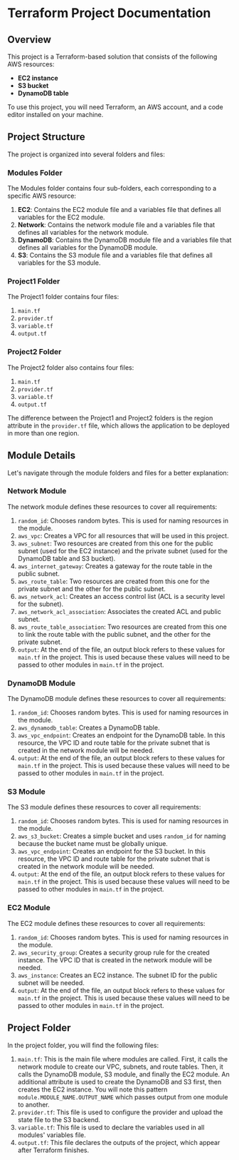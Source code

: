 # Terraform Project Documentation

## Overview

This project is a Terraform-based solution that consists of the following AWS resources:

- **EC2 instance**
- **S3 bucket**
- **DynamoDB table**

To use this project, you will need Terraform, an AWS account, and a code editor installed on your machine.

## Project Structure

The project is organized into several folders and files:

### Modules Folder

The Modules folder contains four sub-folders, each corresponding to a specific AWS resource:

1. **EC2**: Contains the EC2 module file and a variables file that defines all variables for the EC2 module.
2. **Network**: Contains the network module file and a variables file that defines all variables for the network module.
3. **DynamoDB**: Contains the DynamoDB module file and a variables file that defines all variables for the DynamoDB module.
4. **S3**: Contains the S3 module file and a variables file that defines all variables for the S3 module.

### Project1 Folder

The Project1 folder contains four files:

1. `main.tf`
2. `provider.tf`
3. `variable.tf`
4. `output.tf`

### Project2 Folder

The Project2 folder also contains four files:

1. `main.tf`
2. `provider.tf`
3. `variable.tf`
4. `output.tf`

The difference between the Project1 and Project2 folders is the region attribute in the `provider.tf` file, which allows the application to be deployed in more than one region.

## Module Details

Let's navigate through the module folders and files for a better explanation:

### Network Module

The network module defines these resources to cover all requirements:

1. `random_id`: Chooses random bytes. This is used for naming resources in the module.
2. `aws_vpc`: Creates a VPC for all resources that will be used in this project.
3. `aws_subnet`: Two resources are created from this one for the public subnet (used for the EC2 instance) and the private subnet (used for the DynamoDB table and S3 bucket).
4. `aws_internet_gateway`: Creates a gateway for the route table in the public subnet.
5. `aws_route_table`: Two resources are created from this one for the private subnet and the other for the public subnet.
6. `aws_network_acl`: Creates an access control list (ACL is a security level for the subnet).
7. `aws_network_acl_association`: Associates the created ACL and public subnet.
8. `aws_route_table_association`: Two resources are created from this one to link the route table with the public subnet, and the other for the private subnet.
9. `output`: At the end of the file, an output block refers to these values for `main.tf` in the project. This is used because these values will need to be passed to other modules in `main.tf` in the project.

### DynamoDB Module

The DynamoDB module defines these resources to cover all requirements:

1. `random_id`: Chooses random bytes. This is used for naming resources in the module.
2. `aws_dynamodb_table`: Creates a DynamoDB table.
3. `aws_vpc_endpoint`: Creates an endpoint for the DynamoDB table. In this resource, the VPC ID and route table for the private subnet that is created in the network module will be needed.
4. `output`: At the end of the file, an output block refers to these values for `main.tf` in the project. This is used because these values will need to be passed to other modules in `main.tf` in the project.

### S3 Module

The S3 module defines these resources to cover all requirements:

1. `random_id`: Chooses random bytes. This is used for naming resources in the module.
2. `aws_s3_bucket`: Creates a simple bucket and uses `random_id` for naming because the bucket name must be globally unique.
3. `aws_vpc_endpoint`: Creates an endpoint for the S3 bucket. In this resource, the VPC ID and route table for the private subnet that is created in the network module will be needed.
4. `output`: At the end of the file, an output block refers to these values for `main.tf` in the project. This is used because these values will need to be passed to other modules in `main.tf` in the project.

### EC2 Module

The EC2 module defines these resources to cover all requirements:

1. `random_id`: Chooses random bytes. This is used for naming resources in the module.
2. `aws_security_group`: Creates a security group rule for the created instance. The VPC ID that is created in the network module will be needed.
3. `aws_instance`: Creates an EC2 instance. The subnet ID for the public subnet will be needed.
4. `output`: At the end of the file, an output block refers to these values for `main.tf` in the project. This is used because these values will need to be passed to other modules in `main.tf` in the project.

## Project Folder

In the project folder, you will find the following files:

1. `main.tf`: This is the main file where modules are called. First, it calls the network module to create our VPC, subnets, and route tables. Then, it calls the DynamoDB module, S3 module, and finally the EC2 module. An additional attribute is used to create the DynamoDB and S3 first, then creates the EC2 instance. You will note this pattern `module.MODULE_NAME.OUTPUT_NAME` which passes output from one module to another.
2. `provider.tf`: This file is used to configure the provider and upload the state file to the S3 backend.
3. `variable.tf`: This file is used to declare the variables used in all modules' variables file.
4. `output.tf`: This file declares the outputs of the project, which appear after Terraform finishes.
